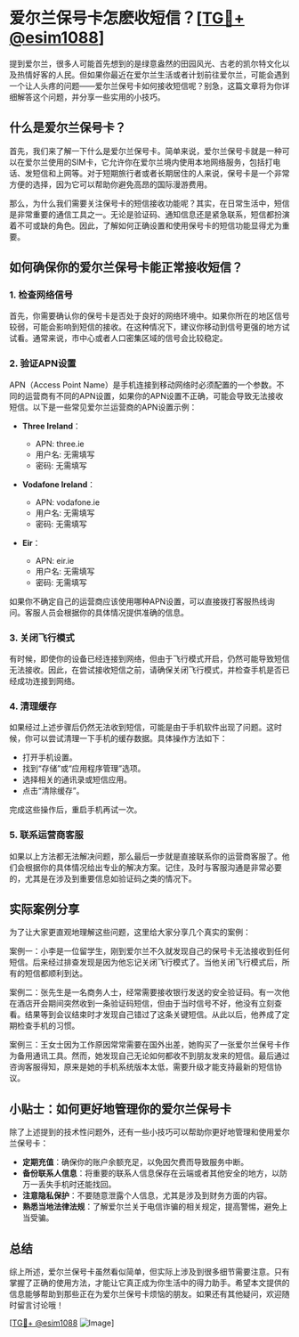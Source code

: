 # 爱尔兰保号卡怎麽收短信？[[TG💪+ @esim1088](https://t.me/s/esim1088)]

提到爱尔兰，很多人可能首先想到的是绿意盎然的田园风光、古老的凯尔特文化以及热情好客的人民。但如果你最近在爱尔兰生活或者计划前往爱尔兰，可能会遇到一个让人头疼的问题——爱尔兰保号卡如何接收短信呢？别急，这篇文章将为你详细解答这个问题，并分享一些实用的小技巧。

## 什么是爱尔兰保号卡？

首先，我们来了解一下什么是爱尔兰保号卡。简单来说，爱尔兰保号卡就是一种可以在爱尔兰使用的SIM卡，它允许你在爱尔兰境内使用本地网络服务，包括打电话、发短信和上网等。对于短期旅行者或者长期居住的人来说，保号卡是一个非常方便的选择，因为它可以帮助你避免高昂的国际漫游费用。

那么，为什么我们需要关注保号卡的短信接收功能呢？其实，在日常生活中，短信是非常重要的通信工具之一。无论是验证码、通知信息还是紧急联系，短信都扮演着不可或缺的角色。因此，了解如何正确设置和使用保号卡的短信功能显得尤为重要。

## 如何确保你的爱尔兰保号卡能正常接收短信？

### 1. 检查网络信号

首先，你需要确认你的保号卡是否处于良好的网络环境中。如果你所在的地区信号较弱，可能会影响到短信的接收。在这种情况下，建议你移动到信号更强的地方试试看。通常来说，市中心或者人口密集区域的信号会比较稳定。

### 2. 验证APN设置

APN（Access Point Name）是手机连接到移动网络时必须配置的一个参数。不同的运营商有不同的APN设置，如果你的APN设置不正确，可能会导致无法接收短信。以下是一些常见爱尔兰运营商的APN设置示例：

- **Three Ireland**：
  - APN: three.ie
  - 用户名: 无需填写
  - 密码: 无需填写

- **Vodafone Ireland**：
  - APN: vodafone.ie
  - 用户名: 无需填写
  - 密码: 无需填写

- **Eir**：
  - APN: eir.ie
  - 用户名: 无需填写
  - 密码: 无需填写

如果你不确定自己的运营商应该使用哪种APN设置，可以直接拨打客服热线询问。客服人员会根据你的具体情况提供准确的信息。

### 3. 关闭飞行模式

有时候，即使你的设备已经连接到网络，但由于飞行模式开启，仍然可能导致短信无法接收。因此，在尝试接收短信之前，请确保关闭飞行模式，并检查手机是否已经成功连接到网络。

### 4. 清理缓存

如果经过上述步骤后仍然无法收到短信，可能是由于手机软件出现了问题。这时候，你可以尝试清理一下手机的缓存数据。具体操作方法如下：

- 打开手机设置。
- 找到“存储”或“应用程序管理”选项。
- 选择相关的通讯录或短信应用。
- 点击“清除缓存”。

完成这些操作后，重启手机再试一次。

### 5. 联系运营商客服

如果以上方法都无法解决问题，那么最后一步就是直接联系你的运营商客服了。他们会根据你的具体情况给出专业的解决方案。记住，及时与客服沟通是非常必要的，尤其是在涉及到重要信息如验证码之类的情况下。

## 实际案例分享

为了让大家更直观地理解这些问题，这里给大家分享几个真实的案例：

案例一：小李是一位留学生，刚到爱尔兰不久就发现自己的保号卡无法接收到任何短信。后来经过排查发现是因为他忘记关闭飞行模式了。当他关闭飞行模式后，所有的短信都顺利到达。

案例二：张先生是一名商务人士，经常需要接收银行发送的安全验证码。有一次他在酒店开会期间突然收到一条验证码短信，但由于当时信号不好，他没有立刻查看。结果等到会议结束时才发现自己错过了这条关键短信。从此以后，他养成了定期检查手机的习惯。

案例三：王女士因为工作原因常常需要在国外出差，她购买了一张爱尔兰保号卡作为备用通讯工具。然而，她发现自己无论如何都收不到朋友发来的短信。最后通过咨询客服得知，原来是她的手机系统版本太低，需要升级才能支持最新的短信协议。

## 小贴士：如何更好地管理你的爱尔兰保号卡

除了上述提到的技术性问题外，还有一些小技巧可以帮助你更好地管理和使用爱尔兰保号卡：

- **定期充值**：确保你的账户余额充足，以免因欠费而导致服务中断。
- **备份联系人信息**：将重要的联系人信息保存在云端或者其他安全的地方，以防万一丢失手机时还能找回。
- **注意隐私保护**：不要随意泄露个人信息，尤其是涉及到财务方面的内容。
- **熟悉当地法律法规**：了解爱尔兰关于电信诈骗的相关规定，提高警惕，避免上当受骗。

## 总结

综上所述，爱尔兰保号卡虽然看似简单，但实际上涉及到很多细节需要注意。只有掌握了正确的使用方法，才能让它真正成为你生活中的得力助手。希望本文提供的信息能够帮助到那些正在为爱尔兰保号卡烦恼的朋友。如果还有其他疑问，欢迎随时留言讨论哦！

[[TG💪+ @esim1088](https://t.me/s/esim1088) ![Image](https://i.postimg.cc/4NQfJmqS/Snipaste-2025-05-13-00-14-12.png)]